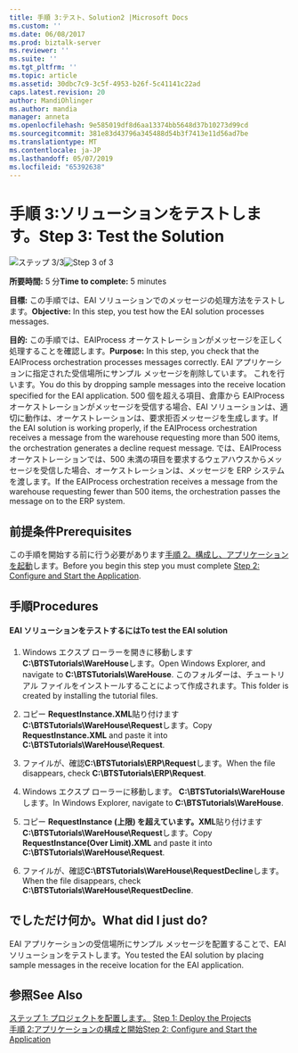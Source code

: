 ```yaml
---
title: 手順 3:テスト、Solution2 |Microsoft Docs
ms.custom: ''
ms.date: 06/08/2017
ms.prod: biztalk-server
ms.reviewer: ''
ms.suite: ''
ms.tgt_pltfrm: ''
ms.topic: article
ms.assetid: 30dbc7c9-3c5f-4953-b26f-5c41141c22ad
caps.latest.revision: 20
author: MandiOhlinger
ms.author: mandia
manager: anneta
ms.openlocfilehash: 9e585019df8d6aa13374bb5648d37b10273d99cd
ms.sourcegitcommit: 381e83d43796a345488d54b3f7413e11d56ad7be
ms.translationtype: MT
ms.contentlocale: ja-JP
ms.lasthandoff: 05/07/2019
ms.locfileid: "65392638"
---
```

# <a name="step-3-test-the-solution"></a><span data-ttu-id="5f84a-102">手順 3:ソリューションをテストします。</span><span class="sxs-lookup"><span data-stu-id="5f84a-102">Step 3: Test the Solution</span></span>
<span data-ttu-id="5f84a-103">![ステップ 3/3](../adapters-and-accelerators/adapter-oracle-database/media/step-3of3.gif "Step_3of3")</span><span class="sxs-lookup"><span data-stu-id="5f84a-103">![Step 3 of 3](../adapters-and-accelerators/adapter-oracle-database/media/step-3of3.gif "Step_3of3")</span></span>  
  
 <span data-ttu-id="5f84a-104">**所要時間:** 5 分</span><span class="sxs-lookup"><span data-stu-id="5f84a-104">**Time to complete:** 5 minutes</span></span>  
  
 <span data-ttu-id="5f84a-105">**目標:** この手順では、EAI ソリューションでのメッセージの処理方法をテストします。</span><span class="sxs-lookup"><span data-stu-id="5f84a-105">**Objective:** In this step, you test how the EAI solution processes messages.</span></span>  
  
 <span data-ttu-id="5f84a-106">**目的:** この手順では、EAIProcess オーケストレーションがメッセージを正しく処理することを確認します。</span><span class="sxs-lookup"><span data-stu-id="5f84a-106">**Purpose:** In this step, you check that the EAIProcess orchestration processes messages correctly.</span></span> <span data-ttu-id="5f84a-107">EAI アプリケーションに指定された受信場所にサンプル メッセージを削除しています。 これを行います。</span><span class="sxs-lookup"><span data-stu-id="5f84a-107">You do this by dropping sample messages into the receive location specified for the EAI application.</span></span> <span data-ttu-id="5f84a-108">500 個を超える項目、倉庫から EAIProcess オーケストレーションがメッセージを受信する場合、EAI ソリューションは、適切に動作は、オーケストレーションは、要求拒否メッセージを生成します。</span><span class="sxs-lookup"><span data-stu-id="5f84a-108">If the EAI solution is working properly, if the EAIProcess orchestration receives a message from the warehouse requesting more than 500 items, the orchestration generates a decline request message.</span></span> <span data-ttu-id="5f84a-109">では、EAIProcess オーケストレーションでは、500 未満の項目を要求するウェアハウスからメッセージを受信した場合、オーケストレーションは、メッセージを ERP システムを渡します。</span><span class="sxs-lookup"><span data-stu-id="5f84a-109">If the EAIProcess orchestration receives a message from the warehouse requesting fewer than 500 items, the orchestration passes the message on to the ERP system.</span></span>  
  
## <a name="prerequisites"></a><span data-ttu-id="5f84a-110">前提条件</span><span class="sxs-lookup"><span data-stu-id="5f84a-110">Prerequisites</span></span>  
 <span data-ttu-id="5f84a-111">この手順を開始する前に行う必要があります[手順 2。構成し、アプリケーションを起動](../core/step-2-configure-and-start-the-application1.md)します。</span><span class="sxs-lookup"><span data-stu-id="5f84a-111">Before you begin this step you must complete [Step 2: Configure and Start the Application](../core/step-2-configure-and-start-the-application1.md).</span></span>  
  
## <a name="procedures"></a><span data-ttu-id="5f84a-112">手順</span><span class="sxs-lookup"><span data-stu-id="5f84a-112">Procedures</span></span>  
  
#### <a name="to-test-the-eai-solution"></a><span data-ttu-id="5f84a-113">EAI ソリューションをテストするには</span><span class="sxs-lookup"><span data-stu-id="5f84a-113">To test the EAI solution</span></span>  
  
1.  <span data-ttu-id="5f84a-114">Windows エクスプ ローラーを開きに移動します**C:\BTSTutorials\WareHouse**します。</span><span class="sxs-lookup"><span data-stu-id="5f84a-114">Open Windows Explorer, and navigate to **C:\BTSTutorials\WareHouse**.</span></span>  <span data-ttu-id="5f84a-115">このフォルダーは、チュートリアル ファイルをインストールすることによって作成されます。</span><span class="sxs-lookup"><span data-stu-id="5f84a-115">This folder is created by installing the tutorial files.</span></span>  
  
2.  <span data-ttu-id="5f84a-116">コピー **RequestInstance.XML**貼り付けます**C:\BTSTutorials\WareHouse\Request**します。</span><span class="sxs-lookup"><span data-stu-id="5f84a-116">Copy **RequestInstance.XML** and paste it into **C:\BTSTutorials\WareHouse\Request**.</span></span>  
  
3.  <span data-ttu-id="5f84a-117">ファイルが、確認**C:\BTSTutorials\ERP\Request**します。</span><span class="sxs-lookup"><span data-stu-id="5f84a-117">When the file disappears, check **C:\BTSTutorials\ERP\Request**.</span></span>  
  
4.  <span data-ttu-id="5f84a-118">Windows エクスプ ローラーに移動します。 **C:\BTSTutorials\WareHouse**します。</span><span class="sxs-lookup"><span data-stu-id="5f84a-118">In Windows Explorer, navigate to **C:\BTSTutorials\WareHouse**.</span></span>  
  
5.  <span data-ttu-id="5f84a-119">コピー **RequestInstance (上限) を超えています。XML**貼り付けます**C:\BTSTutorials\WareHouse\Request**します。</span><span class="sxs-lookup"><span data-stu-id="5f84a-119">Copy **RequestInstance(Over Limit).XML** and paste it into **C:\BTSTutorials\WareHouse\Request**.</span></span>  
  
6.  <span data-ttu-id="5f84a-120">ファイルが、確認**C:\BTSTutorials\WareHouse\RequestDecline**します。</span><span class="sxs-lookup"><span data-stu-id="5f84a-120">When the file disappears, check **C:\BTSTutorials\WareHouse\RequestDecline**.</span></span>  
  
## <a name="what-did-i-just-do"></a><span data-ttu-id="5f84a-121">でしただけ何か。</span><span class="sxs-lookup"><span data-stu-id="5f84a-121">What did I just do?</span></span>  
 <span data-ttu-id="5f84a-122">EAI アプリケーションの受信場所にサンプル メッセージを配置することで、EAI ソリューションをテストします。</span><span class="sxs-lookup"><span data-stu-id="5f84a-122">You tested the EAI solution by placing sample messages in the receive location for the EAI application.</span></span>  
  
## <a name="see-also"></a><span data-ttu-id="5f84a-123">参照</span><span class="sxs-lookup"><span data-stu-id="5f84a-123">See Also</span></span>  
 <span data-ttu-id="5f84a-124">[ステップ 1: プロジェクトを配置します。](../core/step-1-deploy-the-projects.md) </span><span class="sxs-lookup"><span data-stu-id="5f84a-124">[Step 1: Deploy the Projects](../core/step-1-deploy-the-projects.md) </span></span>  
 [<span data-ttu-id="5f84a-125">手順 2:アプリケーションの構成と開始</span><span class="sxs-lookup"><span data-stu-id="5f84a-125">Step 2: Configure and Start the Application</span></span>](../core/step-2-configure-and-start-the-application1.md)